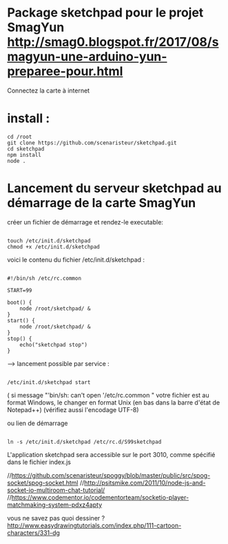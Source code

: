 # Package sketchpad pour le projet SmagYun http://smag0.blogspot.fr/2017/08/smagyun-une-arduino-yun-preparee-pour.html

Connectez la carte à internet

# install :

```
cd /root
git clone https://github.com/scenaristeur/sketchpad.git
cd sketchpad
npm install
node .

```

# Lancement du serveur sketchpad au démarrage de la carte SmagYun

créer un fichier de démarrage et rendez-le executable:
```

touch /etc/init.d/sketchpad
chmod +x /etc/init.d/sketchpad

```

voici le contenu du fichier /etc/init.d/sketchpad :

```

#!/bin/sh /etc/rc.common

START=99

boot() {
	node /root/sketchpad/ &
}
start() {
	node /root/sketchpad/ &
}
stop() {
	echo("sketchpad stop")
}

 ```


--> lancement possible par service :

```

/etc/init.d/sketchpad start

```
( si message "'bin/sh: can't open '/etc/rc.common " votre fichier est au format Windows, le changer en format Unix (en bas dans la barre d'état de Notepad++)
(vérifiez aussi l'encodage UTF-8)


ou lien de démarrage

```

ln -s /etc/init.d/sketchpad /etc/rc.d/S99sketchpad
```

L'application sketchpad sera accessible sur le port 3010, comme spécifié dans le fichier index.js

<!--https://mobiforge.com/design-development/html5-mobile-web-canvas-->
//https://github.com/scenaristeur/spoggy/blob/master/public/src/spog-socket/spog-socket.html
//http://psitsmike.com/2011/10/node-js-and-socket-io-multiroom-chat-tutorial/
//https://www.codementor.io/codementorteam/socketio-player-matchmaking-system-pdxz4apty

vous ne savez pas quoi dessiner ? http://www.easydrawingtutorials.com/index.php/111-cartoon-characters/331-dg
